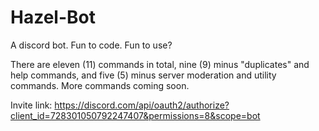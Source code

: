 # Hazel-Bot
A discord bot. Fun to code. Fun to use?

There are eleven (11) commands in total, nine (9) minus "duplicates" and help commands, and five (5) minus server moderation and utility commands. More commands coming soon.

Invite link: https://discord.com/api/oauth2/authorize?client_id=728301050792247407&permissions=8&scope=bot
